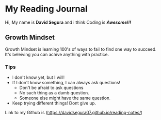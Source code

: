 # My Reading Journal
Hi, My name is **David Segura** and i think Coding is ***Awesome!!!***

## Growth Mindset

Growth Mindset is learning 100's of ways to fail to find one way to succeed. It's beleiving you can achive anything with practice.

### Tips ###
- I don't know yet, but I will!
- If I don't know something, I can always ask questions!
  - Don't be afraid to ask questions
  - No such thing as a dumb question.
  - Someone else might have the same question.
- Keep trying different things! Dont give up.

Link to my Github is (https://davidsegura07.github.io/reading-notes/)
